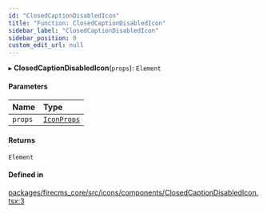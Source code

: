 ```yaml
---
id: "ClosedCaptionDisabledIcon"
title: "Function: ClosedCaptionDisabledIcon"
sidebar_label: "ClosedCaptionDisabledIcon"
sidebar_position: 0
custom_edit_url: null
---
```


▸ **ClosedCaptionDisabledIcon**(`props`): `Element`

#### Parameters

| Name | Type |
| :------ | :------ |
| `props` | [`IconProps`](../types/IconProps.md) |

#### Returns

`Element`

#### Defined in

[packages/firecms_core/src/icons/components/ClosedCaptionDisabledIcon.tsx:3](https://github.com/FireCMSco/firecms/blob/d45f3739/packages/firecms_core/src/icons/components/ClosedCaptionDisabledIcon.tsx#L3)
